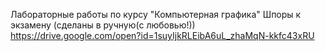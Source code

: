 Лабораторные работы по курсу "Компьютерная графика"
Шпоры к экзамену (сделаны в ручную(с любовью!)) https://drive.google.com/open?id=1suyIjkRLEibA6uL_zhaMqN-kkfc43xRU

